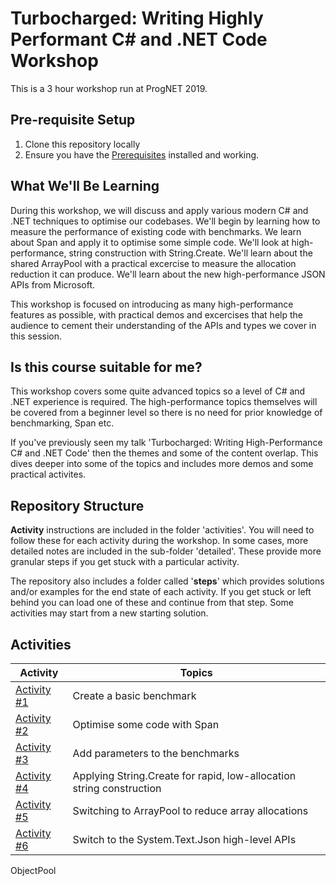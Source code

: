 # Turbocharged: Writing Highly Performant C# and .NET Code Workshop

This is a 3 hour workshop run at ProgNET 2019.

## Pre-requisite Setup

1. Clone this repository locally
1. Ensure you have the [Prerequisites](prerequisites.md) installed and working.

## What We'll Be Learning

During this workshop, we will discuss and apply various modern C# and .NET techniques to optimise our codebases. We'll begin by learning how to measure the performance of existing code with benchmarks. We learn about Span<T> and apply it to optimise some simple code. We'll look at high-performance, string construction with String.Create. We'll learn about the shared ArrayPool with a practical excercise to measure the allocation reduction it can produce. We'll learn about the new high-performance JSON APIs from Microsoft.

This workshop is focused on introducing as many high-performance features as possible, with practical demos and excercises that help the audience to cement their understanding of the APIs and types we cover in this session.

## Is this course suitable for me?

This workshop covers some quite advanced topics so a level of C# and .NET experience is required. The high-performance topics themselves will be covered from a beginner level so there is no need for prior knowledge of benchmarking, Span<T> etc.

If you've previously seen my talk 'Turbocharged: Writing High-Performance C# and .NET Code' then the themes and some of the content overlap. This dives deeper into some of the topics and includes more demos and some practical activites.

## Repository Structure

**Activity** instructions are included in the folder 'activities'. You will need to follow these for each activity during the workshop. In some cases, more detailed notes are included in the sub-folder 'detailed'. These provide more granular steps if you get stuck with a particular activity. 

The repository also includes a folder called '**steps**' which provides solutions and/or examples for the end state of each activity. If you get stuck or left behind you can load one of these and continue from that step. Some activities may start from a new starting solution.

## Activities

| Activity | Topics |
| ----- | ---- |
| [Activity #1](/activities/01-Create-Benchmark.md) | Create a basic benchmark |
| [Activity #2](/activities/02-Span-Based.md) | Optimise some code with Span<T> |
| [Activity #3](/activities/03-Parameterised-Benchmarks.md) | Add parameters to the benchmarks |
| [Activity #4](/activities/04-String-Create.md) | Applying String.Create for rapid, low-allocation string construction |
| [Activity #5](/activities/05-ArrayPool.md) | Switching to ArrayPool to reduce array allocations |
| [Activity #6](/activities/06-Json.md) | Switch to the System.Text.Json high-level APIs |

ObjectPool<T>